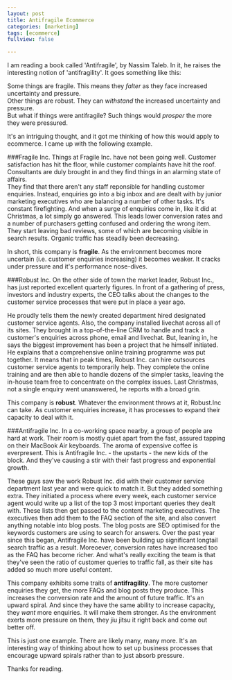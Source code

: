 ```yaml
---
layout: post
title: Antifragile Ecommerce
categories: [marketing]
tags: [ecommerce]
fullview: false

---
```


I am reading a book called 'Antifragile', by Nassim Taleb. In it, he raises the interesting notion of 'antifragility'.  It goes something like this:

Some things are fragile. This means they *falter* as they face increased uncertainty and pressure. <br>
Other things are robust. They can *withstand* the increased uncertainty and pressure. <br>
But what if things were antifragile? Such things would *prosper* the more they were pressured. 

It's an intriguing thought, and it got me thinking of how this would apply to ecommerce. I came up with the following example. 

###Fragile Inc.
Things at Fragile Inc. have not been going well. Customer satisfaction has hit the floor, while customer complaints have hit the roof. Consultants are duly brought in and they find things in an alarming state of affairs. <br>
They find that there aren't any staff reponsible for handling customer enquiries. Instead, enquiries go into a big inbox and are dealt with by junior marketing executives who are balancing a number of other tasks. It's constant firefighting. And when a surge of enquiries come in, like it did at Christmas, a lot simply go answered. This leads lower conversion rates and a number of purchasers getting confused and ordering the wrong item. They start leaving bad reviews, some of which are becoming visible in search results.  Organic traffic has steadily been decreasing. 

In short, this company is **fragile**.  As the environment becomes more uncertain (i.e. customer enquiries increasing) it becomes weaker.  It cracks under pressure and it's performance nose-dives. 

###Robust Inc.
On the other side of town the market leader, Robust Inc., has just reported excellent quarterly figures. In front of a gathering of press, investors and industry experts, the CEO talks about the changes to the customer service processes that were put in place a year ago. 

He proudly tells them the newly created department hired designated customer service agents. Also, the company installed livechat across all of its sites. They brought in a top-of-the-line CRM to handle and track a customer's enquiries across phone, email and livechat. But, leaning in, he says the biggest improvement has been a project that he himself initiated. He explains that a comprehensive online training programme was put together. It means that in peak times, Robust Inc. can hire outsources customer service agents to temporarily help. They complete the online training and are then able to handle dozens of the simpler tasks, leaving the in-house team free to concentrate on the complex issues.  Last Christmas, not a single enquiry went unanswered, he reports with a broad grin. 

This company is **robust**. Whatever the environment throws at it, Robust.Inc can take. As customer enquiries increase, it has processes to expand their capacity to deal with it.

###Antifragile Inc.
In a co-working space nearby, a group of people are hard at work. Their room is mostly quiet apart from the fast, assured tapping on their MacBook Air keyboards. The aroma of expensive coffee is everpresent. This is Antifragile Inc. - the upstarts - the new kids of the block.  And they've causing a stir with their fast progress and exponential growth. 

These guys saw the work Robust Inc. did with their customer service department last year and were quick to match it. But they added something extra. They initiated a process where every week, each customer service agent would write up a list of the top 3 most important queries they dealt with. These lists then get passed to the content marketing executives. The executives then add them to the FAQ section of the site, and also convert anything notable into blog posts.  The blog posts are SEO optimised for the keywords customers are using to search for answers. Over the past year since this began, Antifragile Inc. have been building up significant longtail search traffic as a result. Moreoever, conversion rates have increased too as the FAQ has become richer. And what's really exciting the team is that they've seen the ratio of customer queries to traffic fall, as their site has added so much more useful content. 

This company exhibits some traits of **antifragility**. The more customer enquiries they get, the more FAQs and blog posts they produce. This increases the conversion rate and the amount of future traffic. It's an upward spiral. And since they have the same ability to increase capacity, they *want* more enquiries. It will make them stronger. As the environment exerts more pressure on them, they jiu jitsu it right back and come out better off. 

This is just one example. There are likely many, many more. It's an interesting way of thinking about how to set up business processes that encourage upward spirals rather than to just absorb pressure.  

Thanks for reading.




